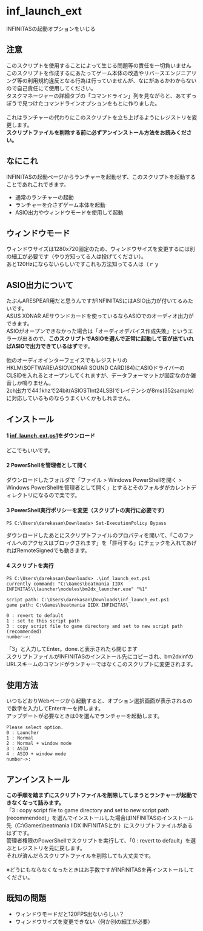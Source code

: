# inf_launch_ext
INFINITASの起動オプションをいじる

## 注意
このスクリプトを使用することによって生じる問題等の責任を一切負いません<br>
このスクリプトを作成するにあたってゲーム本体の改造やリバースエンジニアリング等の利用規約違反となる行為は行っていませんが、なにがあるかわからないので自己責任にて使用してください。<br>
タスクマネージャーの詳細タブの「コマンドライン」列を見ながらと、あてずっぽうで見つけたコマンドラインオプションをもとに作りました。<br>
<br>
これはランチャーの代わりにこのスクリプトを立ち上げるようにレジストリを変更します。<br>
**スクリプトファイルを削除する前に必ずアンインストール方法をお読みください。**

## なにこれ
INFINITASの起動ページからランチャーを起動せず、このスクリプトを起動することであれこれできます。
- 通常のランチャーの起動
- ランチャーを介さずゲーム本体を起動
- ASIO出力やウィンドウモードを使用して起動

## ウィンドウモード
ウィンドウサイズは1280x720固定のため、ウィンドウサイズを変更するには別の細工が必要です（やり方知ってる人は投げてください）。<br>
あと120Hzにならないらしいですこれも方法知ってる人は（ｒｙ

## ASIO出力について
たぶんARESPEAR用だと思うんですがINFINITASにはASIO出力が付いてるみたいです。<br>
ASUS XONAR AEサウンドカードを使っているならASIOでのオーディオ出力ができます。<br>
ASIOがオープンできなかった場合は「オーディオデバイス作成失敗」というエラーが出るので、**このスクリプトでASIOを選んで正常に起動して音が出ていればASIOで出力できているはず**です。<br>
<br>
他のオーディオインターフェイスでもレジストリのHKLM\SOFTWARE\ASIO\XONAR SOUND CARD(64)にASIOドライバーのCLSIDを入れるとオープンしてくれますが、データフォーマットが固定なのか雑音しか鳴りません。<br>
2ch出力で44.1khzで24bit(ASIOSTInt24LSB)でレイテンシが8ms(352sample)に対応しているものならうまくいくかもしれません。

## インストール
#### 1 [inf_launch_ext.ps1](https://github.com/darekasan/inf_launch_ext/blob/master/inf_launch_ext.ps1)をダウンロード
どこでもいいです。
#### 2 PowerShellを管理者として開く
ダウンロードしたフォルダで「ファイル > Windows PowerShellを開く > Windows PowerShellを管理者として開く」とするとそのフォルダがカレントディレクトリになるので楽です。
#### 3 PowerShell実行ポリシーを変更（スクリプトの実行に必要です）
```
PS C:\Users\darekasan\Downloads> Set-ExecutionPolicy Bypass
```
ダウンロードしたあとにスクリプトファイルのプロパティを開いて、「このファイルへのアクセスはブロックされます」を「許可する」にチェックを入れてあげればRemoteSignedでも動きます。
#### 4 スクリプトを実行
```
PS C:\Users\darekasan\Downloads> .\inf_launch_ext.ps1
currently command: "C:\Games\beatmania IIDX INFINITAS\\launcher\modules\bm2dx_launcher.exe" "%1"

script path: C:\Users\darekasan\Downloads\inf_launch_ext.ps1
game path: C:\Games\beatmania IIDX INFINITAS\

0 : revert to default
1 : set to this script path
3 : copy script file to game directory and set to new script path (recommended)
number->:
```
「3」と入力してEnter。done.と表示されたら閉じます<br>
スクリプトファイルがINFINITASのインストール先にコピーされ、bm2dxinfのURLスキームのコマンドがランチャーではなくこのスクリプトに変更されます。<br>

## 使用方法
いつもどおりWebページから起動すると、オプション選択画面が表示されるので数字を入力してEnterキーを押します。<br>
アップデートが必要なときは0を選んでランチャーを起動します。
```
Please select option.
0 : Launcher
1 : Normal
2 : Normal + window mode
3 : ASIO
4 : ASIO + window mode
number->:
```

## アンインストール
**この手順を踏まずにスクリプトファイルを削除してしまうとランチャーが起動できなくなって詰みます。**<br>
「3 : copy script file to game directory and set to new script path (recommended)」を選んでインストールした場合はINFINITASのインストール先（C:\Games\beatmania IIDX INFINITASとか）にスクリプトファイルがあるはずです。<br>
管理者権限のPowerShellでスクリプトを実行して、「0 : revert to default」を選ぶとレジストリを元に戻します。<br>
それが済んだらスクリプトファイルを削除しても大丈夫です。<br>
<br>
※どうにもならなくなったときはお手数ですがINFINITASを再インストールしてください。

## 既知の問題
- ウィンドウモードだと120FPS出ないらしい？
- ウィンドウサイズを変更できない（何か別の細工が必要）
